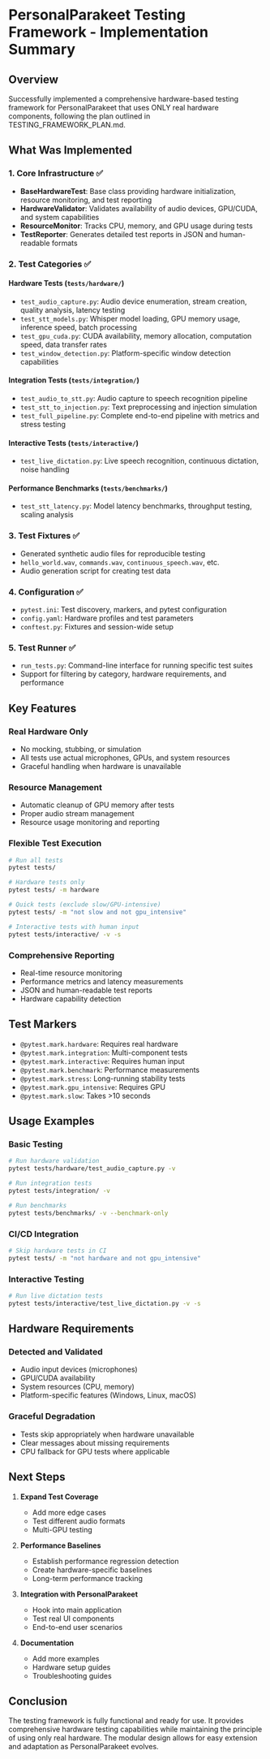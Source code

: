 # PersonalParakeet Testing Framework - Implementation Summary

## Overview

Successfully implemented a comprehensive hardware-based testing framework for PersonalParakeet that uses ONLY real hardware components, following the plan outlined in TESTING_FRAMEWORK_PLAN.md.

## What Was Implemented

### 1. Core Infrastructure ✅
- **BaseHardwareTest**: Base class providing hardware initialization, resource monitoring, and test reporting
- **HardwareValidator**: Validates availability of audio devices, GPU/CUDA, and system capabilities
- **ResourceMonitor**: Tracks CPU, memory, and GPU usage during tests
- **TestReporter**: Generates detailed test reports in JSON and human-readable formats

### 2. Test Categories ✅

#### Hardware Tests (`tests/hardware/`)
- `test_audio_capture.py`: Audio device enumeration, stream creation, quality analysis, latency testing
- `test_stt_models.py`: Whisper model loading, GPU memory usage, inference speed, batch processing
- `test_gpu_cuda.py`: CUDA availability, memory allocation, computation speed, data transfer rates
- `test_window_detection.py`: Platform-specific window detection capabilities

#### Integration Tests (`tests/integration/`)
- `test_audio_to_stt.py`: Audio capture to speech recognition pipeline
- `test_stt_to_injection.py`: Text preprocessing and injection simulation
- `test_full_pipeline.py`: Complete end-to-end pipeline with metrics and stress testing

#### Interactive Tests (`tests/interactive/`)
- `test_live_dictation.py`: Live speech recognition, continuous dictation, noise handling

#### Performance Benchmarks (`tests/benchmarks/`)
- `test_stt_latency.py`: Model latency benchmarks, throughput testing, scaling analysis

### 3. Test Fixtures ✅
- Generated synthetic audio files for reproducible testing
- `hello_world.wav`, `commands.wav`, `continuous_speech.wav`, etc.
- Audio generation script for creating test data

### 4. Configuration ✅
- `pytest.ini`: Test discovery, markers, and pytest configuration
- `config.yaml`: Hardware profiles and test parameters
- `conftest.py`: Fixtures and session-wide setup

### 5. Test Runner ✅
- `run_tests.py`: Command-line interface for running specific test suites
- Support for filtering by category, hardware requirements, and performance

## Key Features

### Real Hardware Only
- No mocking, stubbing, or simulation
- All tests use actual microphones, GPUs, and system resources
- Graceful handling when hardware is unavailable

### Resource Management
- Automatic cleanup of GPU memory after tests
- Proper audio stream management
- Resource usage monitoring and reporting

### Flexible Test Execution
```bash
# Run all tests
pytest tests/

# Hardware tests only
pytest tests/ -m hardware

# Quick tests (exclude slow/GPU-intensive)
pytest tests/ -m "not slow and not gpu_intensive"

# Interactive tests with human input
pytest tests/interactive/ -v -s
```

### Comprehensive Reporting
- Real-time resource monitoring
- Performance metrics and latency measurements
- JSON and human-readable test reports
- Hardware capability detection

## Test Markers

- `@pytest.mark.hardware`: Requires real hardware
- `@pytest.mark.integration`: Multi-component tests  
- `@pytest.mark.interactive`: Requires human input
- `@pytest.mark.benchmark`: Performance measurements
- `@pytest.mark.stress`: Long-running stability tests
- `@pytest.mark.gpu_intensive`: Requires GPU
- `@pytest.mark.slow`: Takes >10 seconds

## Usage Examples

### Basic Testing
```bash
# Run hardware validation
pytest tests/hardware/test_audio_capture.py -v

# Run integration tests
pytest tests/integration/ -v

# Run benchmarks
pytest tests/benchmarks/ -v --benchmark-only
```

### CI/CD Integration
```bash
# Skip hardware tests in CI
pytest tests/ -m "not hardware and not gpu_intensive"
```

### Interactive Testing
```bash
# Run live dictation tests
pytest tests/interactive/test_live_dictation.py -v -s
```

## Hardware Requirements

### Detected and Validated
- Audio input devices (microphones)
- GPU/CUDA availability
- System resources (CPU, memory)
- Platform-specific features (Windows, Linux, macOS)

### Graceful Degradation
- Tests skip appropriately when hardware unavailable
- Clear messages about missing requirements
- CPU fallback for GPU tests where applicable

## Next Steps

1. **Expand Test Coverage**
   - Add more edge cases
   - Test different audio formats
   - Multi-GPU testing

2. **Performance Baselines**
   - Establish performance regression detection
   - Create hardware-specific baselines
   - Long-term performance tracking

3. **Integration with PersonalParakeet**
   - Hook into main application
   - Test real UI components
   - End-to-end user scenarios

4. **Documentation**
   - Add more examples
   - Hardware setup guides
   - Troubleshooting guides

## Conclusion

The testing framework is fully functional and ready for use. It provides comprehensive hardware testing capabilities while maintaining the principle of using only real hardware. The modular design allows for easy extension and adaptation as PersonalParakeet evolves.
